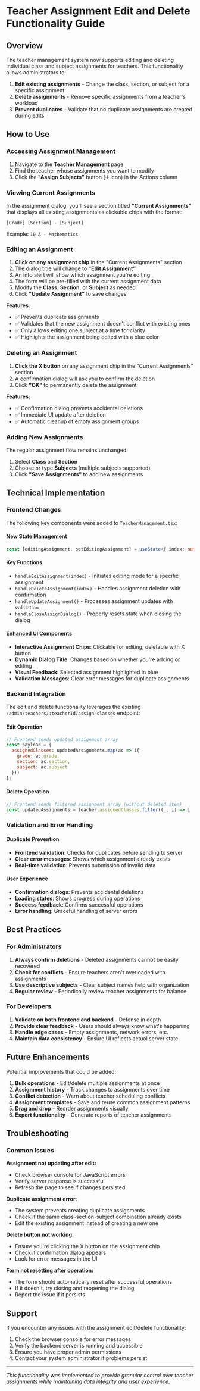 # Teacher Assignment Edit and Delete Functionality Guide

## Overview

The teacher management system now supports editing and deleting individual class and subject assignments for teachers. This functionality allows administrators to:

1. **Edit existing assignments** - Change the class, section, or subject for a specific assignment
2. **Delete assignments** - Remove specific assignments from a teacher's workload
3. **Prevent duplicates** - Validate that no duplicate assignments are created during edits

## How to Use

### Accessing Assignment Management

1. Navigate to the **Teacher Management** page
2. Find the teacher whose assignments you want to modify
3. Click the **"Assign Subjects"** button (➕ icon) in the Actions column

### Viewing Current Assignments

In the assignment dialog, you'll see a section titled **"Current Assignments"** that displays all existing assignments as clickable chips with the format:
```
[Grade] [Section] - [Subject]
```

Example: `10 A - Mathematics`

### Editing an Assignment

1. **Click on any assignment chip** in the "Current Assignments" section
2. The dialog title will change to **"Edit Assignment"**
3. An info alert will show which assignment you're editing
4. The form will be pre-filled with the current assignment data
5. Modify the **Class**, **Section**, or **Subject** as needed
6. Click **"Update Assignment"** to save changes

**Features:**
- ✅ Prevents duplicate assignments
- ✅ Validates that the new assignment doesn't conflict with existing ones
- ✅ Only allows editing one subject at a time for clarity
- ✅ Highlights the assignment being edited with a blue color

### Deleting an Assignment

1. **Click the X button** on any assignment chip in the "Current Assignments" section
2. A confirmation dialog will ask you to confirm the deletion
3. Click **"OK"** to permanently delete the assignment

**Features:**
- ✅ Confirmation dialog prevents accidental deletions
- ✅ Immediate UI update after deletion
- ✅ Automatic cleanup of empty assignment groups

### Adding New Assignments

The regular assignment flow remains unchanged:

1. Select **Class** and **Section**
2. Choose or type **Subjects** (multiple subjects supported)
3. Click **"Save Assignments"** to add new assignments

## Technical Implementation

### Frontend Changes

The following key components were added to `TeacherManagement.tsx`:

#### New State Management
```typescript
const [editingAssignment, setEditingAssignment] = useState<{ index: number; assignment: any } | null>(null);
```

#### Key Functions
- `handleEditAssignment(index)` - Initiates editing mode for a specific assignment
- `handleDeleteAssignment(index)` - Handles assignment deletion with confirmation
- `handleUpdateAssignment()` - Processes assignment updates with validation
- `handleCloseAssignDialog()` - Properly resets state when closing the dialog

#### Enhanced UI Components
- **Interactive Assignment Chips**: Clickable for editing, deletable with X button
- **Dynamic Dialog Title**: Changes based on whether you're adding or editing
- **Visual Feedback**: Selected assignment highlighted in blue
- **Validation Messages**: Clear error messages for duplicate assignments

### Backend Integration

The edit and delete functionality leverages the existing `/admin/teachers/:teacherId/assign-classes` endpoint:

#### Edit Operation
```javascript
// Frontend sends updated assignment array
const payload = {
  assignedClasses: updatedAssignments.map(ac => ({
    grade: ac.grade,
    section: ac.section,
    subject: ac.subject
  }))
};
```

#### Delete Operation
```javascript
// Frontend sends filtered assignment array (without deleted item)
const updatedAssignments = teacher.assignedClasses.filter((_, i) => i !== index);
```

### Validation and Error Handling

#### Duplicate Prevention
- **Frontend validation**: Checks for duplicates before sending to server
- **Clear error messages**: Shows which assignment already exists
- **Real-time validation**: Prevents submission of invalid data

#### User Experience
- **Confirmation dialogs**: Prevents accidental deletions
- **Loading states**: Shows progress during operations
- **Success feedback**: Confirms successful operations
- **Error handling**: Graceful handling of server errors

## Best Practices

### For Administrators
1. **Always confirm deletions** - Deleted assignments cannot be easily recovered
2. **Check for conflicts** - Ensure teachers aren't overloaded with assignments
3. **Use descriptive subjects** - Clear subject names help with organization
4. **Regular review** - Periodically review teacher assignments for balance

### For Developers
1. **Validate on both frontend and backend** - Defense in depth
2. **Provide clear feedback** - Users should always know what's happening
3. **Handle edge cases** - Empty assignments, network errors, etc.
4. **Maintain data consistency** - Ensure UI reflects actual server state

## Future Enhancements

Potential improvements that could be added:

1. **Bulk operations** - Edit/delete multiple assignments at once
2. **Assignment history** - Track changes to assignments over time
3. **Conflict detection** - Warn about teacher scheduling conflicts
4. **Assignment templates** - Save and reuse common assignment patterns
5. **Drag and drop** - Reorder assignments visually
6. **Export functionality** - Generate reports of teacher assignments

## Troubleshooting

### Common Issues

**Assignment not updating after edit:**
- Check browser console for JavaScript errors
- Verify server response is successful
- Refresh the page to see if changes persisted

**Duplicate assignment error:**
- The system prevents creating duplicate assignments
- Check if the same class-section-subject combination already exists
- Edit the existing assignment instead of creating a new one

**Delete button not working:**
- Ensure you're clicking the X button on the assignment chip
- Check if confirmation dialog appears
- Look for error messages in the UI

**Form not resetting after operation:**
- The form should automatically reset after successful operations
- If it doesn't, try closing and reopening the dialog
- Report the issue if it persists

## Support

If you encounter any issues with the assignment edit/delete functionality:

1. Check the browser console for error messages
2. Verify the backend server is running and accessible
3. Ensure you have proper admin permissions
4. Contact your system administrator if problems persist

---

*This functionality was implemented to provide granular control over teacher assignments while maintaining data integrity and user experience.*